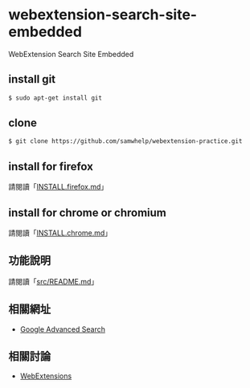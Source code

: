 # webextension-search-site-embedded

WebExtension Search Site Embedded


## install git

``` sh
$ sudo apt-get install git
```


## clone

``` sh
$ git clone https://github.com/samwhelp/webextension-practice.git
```


## install for firefox

請閱讀「[INSTALL.firefox.md](https://github.com/samwhelp/webextension-search-ubuntu-tw/blob/master/doc/INSTALL.firefox.md)」


## install for chrome or chromium

請閱讀「[INSTALL.chrome.md](https://github.com/samwhelp/webextension-search-ubuntu-tw/blob/master/doc/INSTALL.chrome.md)」


## 功能說明

請閱讀「[src/README.md](src/README.md)」


## 相關網址

* [Google Advanced Search](https://www.google.com/advanced_search)


## 相關討論

* [WebExtensions](https://www.ubuntu-tw.org/modules/newbb/viewtopic.php?post_id=355912#forumpost355912)
